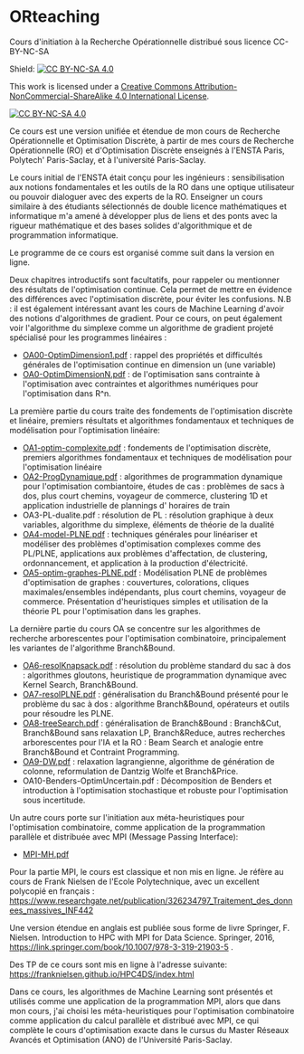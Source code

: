 # ORteaching

Cours d'initiation à la Recherche Opérationnelle distribué sous licence CC-BY-NC-SA

Shield: [![CC BY-NC-SA 4.0][cc-by-nc-sa-shield]][cc-by-nc-sa]

This work is licensed under a
[Creative Commons Attribution-NonCommercial-ShareAlike 4.0 International License][cc-by-nc-sa].

[![CC BY-NC-SA 4.0][cc-by-nc-sa-image]][cc-by-nc-sa]

[cc-by-nc-sa]: http://creativecommons.org/licenses/by-nc-sa/4.0/
[cc-by-nc-sa-image]: https://licensebuttons.net/l/by-nc-sa/4.0/88x31.png
[cc-by-nc-sa-shield]: https://img.shields.io/badge/License-CC%20BY--NC--SA%204.0-lightgrey.svg


Ce cours est une version unifiée et étendue de mon cours de Recherche Opérationnelle et Optimisation Discrète, à partir  de mes cours de Recherche Opérationnelle (RO) et d'Optimisation Discrète enseignés à l'ENSTA Paris, Polytech' Paris-Saclay, et à l'université Paris-Saclay. 

Le cours initial de l'ENSTA était conçu pour les ingénieurs : sensibilisation aux notions fondamentales et les outils de la RO dans une optique utilisateur ou pouvoir dialoguer avec des experts de la RO. Enseigner un cours similaire à des étudiants sélectionnés de double licence mathématiques et informatique m'a amené à développer plus de liens et des ponts avec la rigueur mathématique et des bases solides d'algorithmique et de programmation informatique.


Le programme de ce cours est organisé comme suit dans la version en ligne.


Deux chapitres introductifs sont facultatifs, pour rappeler ou mentionner des résultats de l'optimisation continue. Cela permet de mettre en évidence des différences avec l'optimisation discrète, pour éviter les confusions. N.B : il est également intéressant avant les cours de Machine Learning d'avoir des notions d'algorithmes de gradient. Pour ce cours, on peut également voir l'algorithme du simplexe comme un algorithme de gradient projeté spécialisé pour les programmes linéaires :


- [OA00-OptimDimension1.pdf](https://github.com/ndupin/ORteaching/blob/main/OA00-OptimDimension1.pdf) : rappel des propriétés et difficultés générales de l'optimisation continue en dimension un (une variable)
- [OA0-OptimDimensionN.pdf](https://github.com/ndupin/ORteaching/blob/main/OA0-OptimDimensionN.pdf)  : de l'optimisation sans contrainte à l'optimisation avec contraintes et algorithmes numériques pour l'optimisation dans R^n.


La première partie du cours traite des fondements de l'optimisation discrète et linéaire, premiers résultats et algorithmes fondamentaux et techniques de modélisation pour l'optimisation linéaire:

- [OA1-optim-complexite.pdf](https://github.com/ndupin/ORteaching/blob/main/OA1-optim-complexite.pdf)  : fondements de l'optimisation discrète, premiers algorithmes fondamentaux et techniques de modélisation pour l'optimisation linéaire
- [OA2-ProgDynamique.pdf](https://github.com/ndupin/ORteaching/blob/main/OA2-ProgDynamique.pdf) : algorithmes de programmation dynamique pour l'optimisation combiantoire, études de cas : problèmes de sacs à dos, plus court chemins, voyageur de commerce, clustering 1D et application industrielle de plannings d' horaires de train
- OA3-PL-dualite.pdf : résolution de PL : résolution graphique à deux variables, algorithme du simplexe, éléments de théorie de la dualité
- [OA4-model-PLNE.pdf](https://github.com/ndupin/ORteaching/blob/main/OA4-model-PLNE.pdf) : techniques générales pour linéariser et modéliser des problèmes d'optimisation complexes comme des PL/PLNE, applications aux problèmes d'affectation, de clustering, ordonnancement, et application à la production d'électricité.
- [OA5-optim-graphes-PLNE.pdf](https://github.com/ndupin/ORteaching/blob/main/OA5-optim-graphes-PLNE.pdf) : Modélisation PLNE de problèmes d'optimisation de graphes : couvertures, colorations, cliques maximales/ensembles indépendants, plus court chemins, voyageur de commerce. Présentation d'heuristiques simples et utilisation de la théorie PL pour l'optimisation dans les graphes.


La dernière partie du cours OA se concentre sur les algorithmes de recherche arborescentes  pour l'optimisation combinatoire, principalement les variantes de l'algorithme Branch&Bound.

- [OA6-resolKnapsack.pdf](https://github.com/ndupin/ORteaching/blob/main/OA6-resolKnapsack.pdf) : résolution du problème standard du sac à dos : algorithmes gloutons, heuristique de programmation dynamique avec Kernel Search, Branch&Bound.
- [OA7-resolPLNE.pdf](https://github.com/ndupin/ORteaching/blob/main/OA7-resolPLNE.pdf) : généralisation du Branch&Bound présenté pour le problème du sac à dos : algorithme Branch&Bound, opérateurs et outils pour résoudre les PLNE.
- [OA8-treeSearch.pdf](https://github.com/ndupin/ORteaching/blob/main/OA8-treeSearch.pdf) : généralisation de Branch&Bound : Branch&Cut, Branch&Bound sans relaxation LP, Branch&Reduce, autres recherches arborescentes pour l'IA et la RO : Beam Search et analogie entre Branch&Bound et Contraint Programming.
- [OA9-DW.pdf](https://github.com/ndupin/ORteaching/blob/main/OA9-DW.pdf)  : relaxation lagrangienne, algorithme de génération de colonne, reformulation de Dantzig Wolfe et Branch&Price.
- OA10-Benders-OptimUncertain.pdf : Décomposition de Benders et introduction à l'optimisation stochastique et robuste pour l'optimisation sous incertitude.


Un autre cours porte sur l'initiation aux méta-heuristiques pour l'optimisation combinatoire, comme application de la programmation parallèle et distribuée avec MPI (Message Passing Interface):
- [MPI-MH.pdf](https://github.com/ndupin/ORteaching/blob/main/MPI-MH.pdf) 

Pour la partie MPI, le cours est classique et non mis en ligne. Je réfère au cours de Frank Nielsen de l'Ecole Polytechnique, avec un excellent polycopié en français :
https://www.researchgate.net/publication/326234797_Traitement_des_donnees_massives_INF442

Une version étendue en anglais est publiée sous forme de livre Springer, F. Nielsen. Introduction to HPC with MPI for Data Science. Springer, 2016, https://link.springer.com/book/10.1007/978-3-319-21903-5 .

Des TP de ce cours sont mis en ligne à l'adresse suivante:
https://franknielsen.github.io/HPC4DS/index.html


Dans ce cours, les algorithmes de Machine Learning sont présentés et utilisés comme une application de la programmation MPI, alors que dans mon cours, j'ai choisi les méta-heuristiques pour l'optimisation combinatoire comme application du calcul parallèle et distribué avec MPI, ce qui complète le cours d'optimisation exacte dans le cursus du Master Réseaux Avancés et Optimisation (ANO) de l'Université Paris-Saclay.
